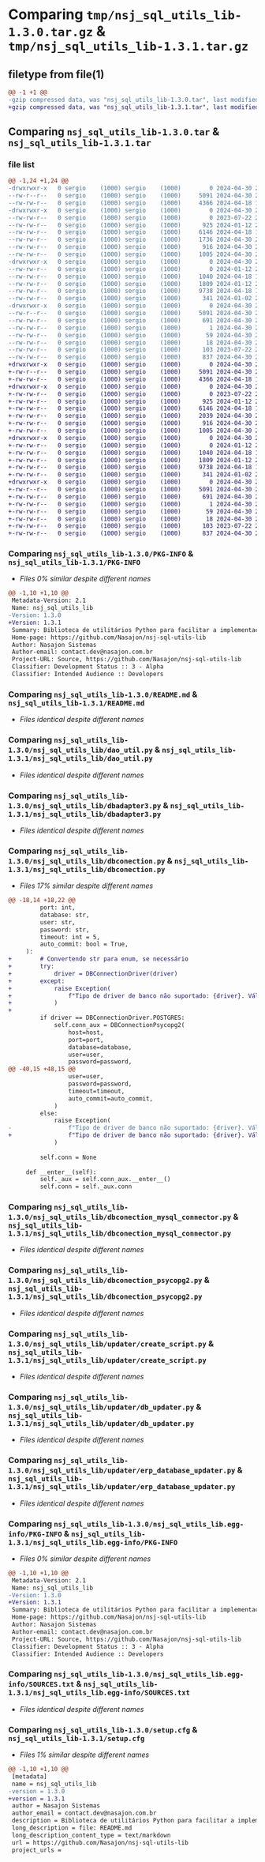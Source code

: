 # Comparing `tmp/nsj_sql_utils_lib-1.3.0.tar.gz` & `tmp/nsj_sql_utils_lib-1.3.1.tar.gz`

## filetype from file(1)

```diff
@@ -1 +1 @@
-gzip compressed data, was "nsj_sql_utils_lib-1.3.0.tar", last modified: Tue Apr 30 22:43:19 2024, max compression
+gzip compressed data, was "nsj_sql_utils_lib-1.3.1.tar", last modified: Tue Apr 30 22:49:00 2024, max compression
```

## Comparing `nsj_sql_utils_lib-1.3.0.tar` & `nsj_sql_utils_lib-1.3.1.tar`

### file list

```diff
@@ -1,24 +1,24 @@
-drwxrwxr-x   0 sergio    (1000) sergio    (1000)        0 2024-04-30 22:43:19.483161 nsj_sql_utils_lib-1.3.0/
--rw-r--r--   0 sergio    (1000) sergio    (1000)     5091 2024-04-30 22:43:19.483161 nsj_sql_utils_lib-1.3.0/PKG-INFO
--rw-rw-r--   0 sergio    (1000) sergio    (1000)     4366 2024-04-18 17:44:27.000000 nsj_sql_utils_lib-1.3.0/README.md
-drwxrwxr-x   0 sergio    (1000) sergio    (1000)        0 2024-04-30 22:43:19.483161 nsj_sql_utils_lib-1.3.0/nsj_sql_utils_lib/
--rw-rw-r--   0 sergio    (1000) sergio    (1000)        0 2023-07-22 21:56:47.000000 nsj_sql_utils_lib-1.3.0/nsj_sql_utils_lib/__init__.py
--rw-rw-r--   0 sergio    (1000) sergio    (1000)      925 2024-01-12 20:44:34.000000 nsj_sql_utils_lib-1.3.0/nsj_sql_utils_lib/dao_util.py
--rw-rw-r--   0 sergio    (1000) sergio    (1000)     6146 2024-04-18 18:01:51.000000 nsj_sql_utils_lib-1.3.0/nsj_sql_utils_lib/dbadapter3.py
--rw-rw-r--   0 sergio    (1000) sergio    (1000)     1736 2024-04-30 22:42:26.000000 nsj_sql_utils_lib-1.3.0/nsj_sql_utils_lib/dbconection.py
--rw-rw-r--   0 sergio    (1000) sergio    (1000)      916 2024-04-30 22:23:54.000000 nsj_sql_utils_lib-1.3.0/nsj_sql_utils_lib/dbconection_mysql_connector.py
--rw-rw-r--   0 sergio    (1000) sergio    (1000)     1005 2024-04-30 22:30:45.000000 nsj_sql_utils_lib-1.3.0/nsj_sql_utils_lib/dbconection_psycopg2.py
-drwxrwxr-x   0 sergio    (1000) sergio    (1000)        0 2024-04-30 22:43:19.483161 nsj_sql_utils_lib-1.3.0/nsj_sql_utils_lib/updater/
--rw-rw-r--   0 sergio    (1000) sergio    (1000)        0 2024-01-12 20:44:34.000000 nsj_sql_utils_lib-1.3.0/nsj_sql_utils_lib/updater/__init__.py
--rw-rw-r--   0 sergio    (1000) sergio    (1000)     1040 2024-04-18 17:44:27.000000 nsj_sql_utils_lib-1.3.0/nsj_sql_utils_lib/updater/create_script.py
--rw-rw-r--   0 sergio    (1000) sergio    (1000)     1809 2024-01-12 20:44:34.000000 nsj_sql_utils_lib-1.3.0/nsj_sql_utils_lib/updater/db_updater.py
--rw-rw-r--   0 sergio    (1000) sergio    (1000)     9738 2024-04-18 17:44:27.000000 nsj_sql_utils_lib-1.3.0/nsj_sql_utils_lib/updater/erp_database_updater.py
--rw-rw-r--   0 sergio    (1000) sergio    (1000)      341 2024-01-02 22:09:17.000000 nsj_sql_utils_lib-1.3.0/nsj_sql_utils_lib/updater/vars.py
-drwxrwxr-x   0 sergio    (1000) sergio    (1000)        0 2024-04-30 22:43:19.483161 nsj_sql_utils_lib-1.3.0/nsj_sql_utils_lib.egg-info/
--rw-r--r--   0 sergio    (1000) sergio    (1000)     5091 2024-04-30 22:43:19.000000 nsj_sql_utils_lib-1.3.0/nsj_sql_utils_lib.egg-info/PKG-INFO
--rw-rw-r--   0 sergio    (1000) sergio    (1000)      691 2024-04-30 22:43:19.000000 nsj_sql_utils_lib-1.3.0/nsj_sql_utils_lib.egg-info/SOURCES.txt
--rw-rw-r--   0 sergio    (1000) sergio    (1000)        1 2024-04-30 22:43:19.000000 nsj_sql_utils_lib-1.3.0/nsj_sql_utils_lib.egg-info/dependency_links.txt
--rw-rw-r--   0 sergio    (1000) sergio    (1000)       59 2024-04-30 22:43:19.000000 nsj_sql_utils_lib-1.3.0/nsj_sql_utils_lib.egg-info/requires.txt
--rw-rw-r--   0 sergio    (1000) sergio    (1000)       18 2024-04-30 22:43:19.000000 nsj_sql_utils_lib-1.3.0/nsj_sql_utils_lib.egg-info/top_level.txt
--rw-rw-r--   0 sergio    (1000) sergio    (1000)      103 2023-07-22 22:03:17.000000 nsj_sql_utils_lib-1.3.0/pyproject.toml
--rw-rw-r--   0 sergio    (1000) sergio    (1000)      837 2024-04-30 22:43:19.483161 nsj_sql_utils_lib-1.3.0/setup.cfg
+drwxrwxr-x   0 sergio    (1000) sergio    (1000)        0 2024-04-30 22:49:00.158647 nsj_sql_utils_lib-1.3.1/
+-rw-r--r--   0 sergio    (1000) sergio    (1000)     5091 2024-04-30 22:49:00.158647 nsj_sql_utils_lib-1.3.1/PKG-INFO
+-rw-rw-r--   0 sergio    (1000) sergio    (1000)     4366 2024-04-18 17:44:27.000000 nsj_sql_utils_lib-1.3.1/README.md
+drwxrwxr-x   0 sergio    (1000) sergio    (1000)        0 2024-04-30 22:49:00.158647 nsj_sql_utils_lib-1.3.1/nsj_sql_utils_lib/
+-rw-rw-r--   0 sergio    (1000) sergio    (1000)        0 2023-07-22 21:56:47.000000 nsj_sql_utils_lib-1.3.1/nsj_sql_utils_lib/__init__.py
+-rw-rw-r--   0 sergio    (1000) sergio    (1000)      925 2024-01-12 20:44:34.000000 nsj_sql_utils_lib-1.3.1/nsj_sql_utils_lib/dao_util.py
+-rw-rw-r--   0 sergio    (1000) sergio    (1000)     6146 2024-04-18 18:01:51.000000 nsj_sql_utils_lib-1.3.1/nsj_sql_utils_lib/dbadapter3.py
+-rw-rw-r--   0 sergio    (1000) sergio    (1000)     2039 2024-04-30 22:48:22.000000 nsj_sql_utils_lib-1.3.1/nsj_sql_utils_lib/dbconection.py
+-rw-rw-r--   0 sergio    (1000) sergio    (1000)      916 2024-04-30 22:23:54.000000 nsj_sql_utils_lib-1.3.1/nsj_sql_utils_lib/dbconection_mysql_connector.py
+-rw-rw-r--   0 sergio    (1000) sergio    (1000)     1005 2024-04-30 22:30:45.000000 nsj_sql_utils_lib-1.3.1/nsj_sql_utils_lib/dbconection_psycopg2.py
+drwxrwxr-x   0 sergio    (1000) sergio    (1000)        0 2024-04-30 22:49:00.158647 nsj_sql_utils_lib-1.3.1/nsj_sql_utils_lib/updater/
+-rw-rw-r--   0 sergio    (1000) sergio    (1000)        0 2024-01-12 20:44:34.000000 nsj_sql_utils_lib-1.3.1/nsj_sql_utils_lib/updater/__init__.py
+-rw-rw-r--   0 sergio    (1000) sergio    (1000)     1040 2024-04-18 17:44:27.000000 nsj_sql_utils_lib-1.3.1/nsj_sql_utils_lib/updater/create_script.py
+-rw-rw-r--   0 sergio    (1000) sergio    (1000)     1809 2024-01-12 20:44:34.000000 nsj_sql_utils_lib-1.3.1/nsj_sql_utils_lib/updater/db_updater.py
+-rw-rw-r--   0 sergio    (1000) sergio    (1000)     9738 2024-04-18 17:44:27.000000 nsj_sql_utils_lib-1.3.1/nsj_sql_utils_lib/updater/erp_database_updater.py
+-rw-rw-r--   0 sergio    (1000) sergio    (1000)      341 2024-01-02 22:09:17.000000 nsj_sql_utils_lib-1.3.1/nsj_sql_utils_lib/updater/vars.py
+drwxrwxr-x   0 sergio    (1000) sergio    (1000)        0 2024-04-30 22:49:00.158647 nsj_sql_utils_lib-1.3.1/nsj_sql_utils_lib.egg-info/
+-rw-r--r--   0 sergio    (1000) sergio    (1000)     5091 2024-04-30 22:49:00.000000 nsj_sql_utils_lib-1.3.1/nsj_sql_utils_lib.egg-info/PKG-INFO
+-rw-rw-r--   0 sergio    (1000) sergio    (1000)      691 2024-04-30 22:49:00.000000 nsj_sql_utils_lib-1.3.1/nsj_sql_utils_lib.egg-info/SOURCES.txt
+-rw-rw-r--   0 sergio    (1000) sergio    (1000)        1 2024-04-30 22:49:00.000000 nsj_sql_utils_lib-1.3.1/nsj_sql_utils_lib.egg-info/dependency_links.txt
+-rw-rw-r--   0 sergio    (1000) sergio    (1000)       59 2024-04-30 22:49:00.000000 nsj_sql_utils_lib-1.3.1/nsj_sql_utils_lib.egg-info/requires.txt
+-rw-rw-r--   0 sergio    (1000) sergio    (1000)       18 2024-04-30 22:49:00.000000 nsj_sql_utils_lib-1.3.1/nsj_sql_utils_lib.egg-info/top_level.txt
+-rw-rw-r--   0 sergio    (1000) sergio    (1000)      103 2023-07-22 22:03:17.000000 nsj_sql_utils_lib-1.3.1/pyproject.toml
+-rw-rw-r--   0 sergio    (1000) sergio    (1000)      837 2024-04-30 22:49:00.158647 nsj_sql_utils_lib-1.3.1/setup.cfg
```

### Comparing `nsj_sql_utils_lib-1.3.0/PKG-INFO` & `nsj_sql_utils_lib-1.3.1/PKG-INFO`

 * *Files 0% similar despite different names*

```diff
@@ -1,10 +1,10 @@
 Metadata-Version: 2.1
 Name: nsj_sql_utils_lib
-Version: 1.3.0
+Version: 1.3.1
 Summary: Biblioteca de utilitários Python para facilitar a implementação de sistemas com acesso a banco de dados.
 Home-page: https://github.com/Nasajon/nsj-sql-utils-lib
 Author: Nasajon Sistemas
 Author-email: contact.dev@nasajon.com.br
 Project-URL: Source, https://github.com/Nasajon/nsj-sql-utils-lib
 Classifier: Development Status :: 3 - Alpha
 Classifier: Intended Audience :: Developers
```

### Comparing `nsj_sql_utils_lib-1.3.0/README.md` & `nsj_sql_utils_lib-1.3.1/README.md`

 * *Files identical despite different names*

### Comparing `nsj_sql_utils_lib-1.3.0/nsj_sql_utils_lib/dao_util.py` & `nsj_sql_utils_lib-1.3.1/nsj_sql_utils_lib/dao_util.py`

 * *Files identical despite different names*

### Comparing `nsj_sql_utils_lib-1.3.0/nsj_sql_utils_lib/dbadapter3.py` & `nsj_sql_utils_lib-1.3.1/nsj_sql_utils_lib/dbadapter3.py`

 * *Files identical despite different names*

### Comparing `nsj_sql_utils_lib-1.3.0/nsj_sql_utils_lib/dbconection.py` & `nsj_sql_utils_lib-1.3.1/nsj_sql_utils_lib/dbconection.py`

 * *Files 17% similar despite different names*

```diff
@@ -18,14 +18,22 @@
         port: int,
         database: str,
         user: str,
         password: str,
         timeout: int = 5,
         auto_commit: bool = True,
     ):
+        # Convertendo str para enum, se necessário
+        try:
+            driver = DBConnectionDriver(driver)
+        except:
+            raise Exception(
+                f"Tipo de driver de banco não suportado: {driver}. Válidos: {', '.join([d.name for d in DBConnectionDriver])}"
+            )
+
         if driver == DBConnectionDriver.POSTGRES:
             self.conn_aux = DBConnectionPsycopg2(
                 host=host,
                 port=port,
                 database=database,
                 user=user,
                 password=password,
@@ -40,15 +48,15 @@
                 user=user,
                 password=password,
                 timeout=timeout,
                 auto_commit=auto_commit,
             )
         else:
             raise Exception(
-                f"Tipo de driver de banco não suportado: {driver}. Válidos: {'.'.join([d.name for d in DBConnectionDriver])}"
+                f"Tipo de driver de banco não suportado: {driver}. Válidos: {', '.join([d.name for d in DBConnectionDriver])}"
             )
 
         self.conn = None
 
     def __enter__(self):
         self._aux = self.conn_aux.__enter__()
         self.conn = self._aux.conn
```

### Comparing `nsj_sql_utils_lib-1.3.0/nsj_sql_utils_lib/dbconection_mysql_connector.py` & `nsj_sql_utils_lib-1.3.1/nsj_sql_utils_lib/dbconection_mysql_connector.py`

 * *Files identical despite different names*

### Comparing `nsj_sql_utils_lib-1.3.0/nsj_sql_utils_lib/dbconection_psycopg2.py` & `nsj_sql_utils_lib-1.3.1/nsj_sql_utils_lib/dbconection_psycopg2.py`

 * *Files identical despite different names*

### Comparing `nsj_sql_utils_lib-1.3.0/nsj_sql_utils_lib/updater/create_script.py` & `nsj_sql_utils_lib-1.3.1/nsj_sql_utils_lib/updater/create_script.py`

 * *Files identical despite different names*

### Comparing `nsj_sql_utils_lib-1.3.0/nsj_sql_utils_lib/updater/db_updater.py` & `nsj_sql_utils_lib-1.3.1/nsj_sql_utils_lib/updater/db_updater.py`

 * *Files identical despite different names*

### Comparing `nsj_sql_utils_lib-1.3.0/nsj_sql_utils_lib/updater/erp_database_updater.py` & `nsj_sql_utils_lib-1.3.1/nsj_sql_utils_lib/updater/erp_database_updater.py`

 * *Files identical despite different names*

### Comparing `nsj_sql_utils_lib-1.3.0/nsj_sql_utils_lib.egg-info/PKG-INFO` & `nsj_sql_utils_lib-1.3.1/nsj_sql_utils_lib.egg-info/PKG-INFO`

 * *Files 0% similar despite different names*

```diff
@@ -1,10 +1,10 @@
 Metadata-Version: 2.1
 Name: nsj_sql_utils_lib
-Version: 1.3.0
+Version: 1.3.1
 Summary: Biblioteca de utilitários Python para facilitar a implementação de sistemas com acesso a banco de dados.
 Home-page: https://github.com/Nasajon/nsj-sql-utils-lib
 Author: Nasajon Sistemas
 Author-email: contact.dev@nasajon.com.br
 Project-URL: Source, https://github.com/Nasajon/nsj-sql-utils-lib
 Classifier: Development Status :: 3 - Alpha
 Classifier: Intended Audience :: Developers
```

### Comparing `nsj_sql_utils_lib-1.3.0/nsj_sql_utils_lib.egg-info/SOURCES.txt` & `nsj_sql_utils_lib-1.3.1/nsj_sql_utils_lib.egg-info/SOURCES.txt`

 * *Files identical despite different names*

### Comparing `nsj_sql_utils_lib-1.3.0/setup.cfg` & `nsj_sql_utils_lib-1.3.1/setup.cfg`

 * *Files 1% similar despite different names*

```diff
@@ -1,10 +1,10 @@
 [metadata]
 name = nsj_sql_utils_lib
-version = 1.3.0
+version = 1.3.1
 author = Nasajon Sistemas
 author_email = contact.dev@nasajon.com.br
 description = Biblioteca de utilitários Python para facilitar a implementação de sistemas com acesso a banco de dados.
 long_description = file: README.md
 long_description_content_type = text/markdown
 url = https://github.com/Nasajon/nsj-sql-utils-lib
 project_urls =
```

